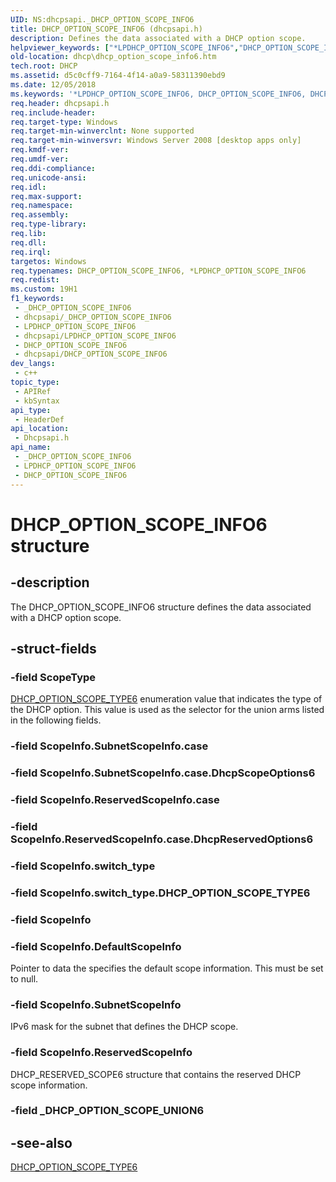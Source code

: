 ```yaml
---
UID: NS:dhcpsapi._DHCP_OPTION_SCOPE_INFO6
title: DHCP_OPTION_SCOPE_INFO6 (dhcpsapi.h)
description: Defines the data associated with a DHCP option scope.
helpviewer_keywords: ["*LPDHCP_OPTION_SCOPE_INFO6","DHCP_OPTION_SCOPE_INFO6","DHCP_OPTION_SCOPE_INFO6 structure [DHCP]","PDHCP_OPTION_SCOPE_INFO6","PDHCP_OPTION_SCOPE_INFO6 structure pointer [DHCP]","dhcp.dhcp_option_scope_info6","dhcpsapi/DHCP_OPTION_SCOPE_INFO6","dhcpsapi/PDHCP_OPTION_SCOPE_INFO6"]
old-location: dhcp\dhcp_option_scope_info6.htm
tech.root: DHCP
ms.assetid: d5c0cff9-7164-4f14-a0a9-58311390ebd9
ms.date: 12/05/2018
ms.keywords: '*LPDHCP_OPTION_SCOPE_INFO6, DHCP_OPTION_SCOPE_INFO6, DHCP_OPTION_SCOPE_INFO6 structure [DHCP], PDHCP_OPTION_SCOPE_INFO6, PDHCP_OPTION_SCOPE_INFO6 structure pointer [DHCP], dhcp.dhcp_option_scope_info6, dhcpsapi/DHCP_OPTION_SCOPE_INFO6, dhcpsapi/PDHCP_OPTION_SCOPE_INFO6'
req.header: dhcpsapi.h
req.include-header: 
req.target-type: Windows
req.target-min-winverclnt: None supported
req.target-min-winversvr: Windows Server 2008 [desktop apps only]
req.kmdf-ver: 
req.umdf-ver: 
req.ddi-compliance: 
req.unicode-ansi: 
req.idl: 
req.max-support: 
req.namespace: 
req.assembly: 
req.type-library: 
req.lib: 
req.dll: 
req.irql: 
targetos: Windows
req.typenames: DHCP_OPTION_SCOPE_INFO6, *LPDHCP_OPTION_SCOPE_INFO6
req.redist: 
ms.custom: 19H1
f1_keywords:
 - _DHCP_OPTION_SCOPE_INFO6
 - dhcpsapi/_DHCP_OPTION_SCOPE_INFO6
 - LPDHCP_OPTION_SCOPE_INFO6
 - dhcpsapi/LPDHCP_OPTION_SCOPE_INFO6
 - DHCP_OPTION_SCOPE_INFO6
 - dhcpsapi/DHCP_OPTION_SCOPE_INFO6
dev_langs:
 - c++
topic_type:
 - APIRef
 - kbSyntax
api_type:
 - HeaderDef
api_location:
 - Dhcpsapi.h
api_name:
 - _DHCP_OPTION_SCOPE_INFO6
 - LPDHCP_OPTION_SCOPE_INFO6
 - DHCP_OPTION_SCOPE_INFO6
---
```


# DHCP_OPTION_SCOPE_INFO6 structure


## -description

The DHCP_OPTION_SCOPE_INFO6 structure defines the data associated with a DHCP option scope.

## -struct-fields

### -field ScopeType

<a href="/windows/desktop/api/dhcpsapi/ne-dhcpsapi-dhcp_option_scope_type6">DHCP_OPTION_SCOPE_TYPE6</a> enumeration value that indicates the type of the DHCP option. This value is used as the selector for the union arms listed in the following fields.

### -field ScopeInfo.SubnetScopeInfo.case

### -field ScopeInfo.SubnetScopeInfo.case.DhcpScopeOptions6

### -field ScopeInfo.ReservedScopeInfo.case

### -field ScopeInfo.ReservedScopeInfo.case.DhcpReservedOptions6

### -field ScopeInfo.switch_type

### -field ScopeInfo.switch_type.DHCP_OPTION_SCOPE_TYPE6

### -field ScopeInfo

### -field ScopeInfo.DefaultScopeInfo

Pointer to data the specifies the default scope information. This must be set to null.

### -field ScopeInfo.SubnetScopeInfo

IPv6 mask for the subnet that defines the DHCP scope.

### -field ScopeInfo.ReservedScopeInfo

DHCP_RESERVED_SCOPE6 structure that contains the reserved DHCP scope information.

### -field _DHCP_OPTION_SCOPE_UNION6

## -see-also

<a href="/windows/desktop/api/dhcpsapi/ne-dhcpsapi-dhcp_option_scope_type6">DHCP_OPTION_SCOPE_TYPE6</a>

